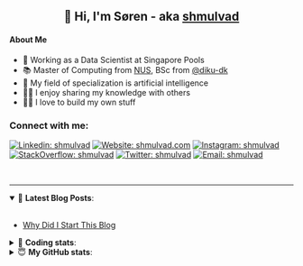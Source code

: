 <h2 align="center">
	👋 Hi, I'm Søren - aka <a href="https://shmulvad.com">shmulvad</a>
</h2>

#### About Me
- 🤖 Working as a Data Scientist at Singapore Pools
- 📚 Master of Computing from [NUS], BSc from [@diku-dk]
- 🧠 My field of specialization is artificial intelligence
- 👨‍🏫 I enjoy sharing my knowledge with others
- 👨‍💻 I love to build my own stuff

### Connect with me:

[![Linkedin: shmulvad](https://img.shields.io/badge/shmulvad-blue?style=flat&logo=Linkedin&logoColor=white)][linkedin]
[![Website: shmulvad.com](https://img.shields.io/badge/shmulvad.com-47CCCC?&style=flat&logo=Google-Chrome&logoColor=white)][website]
[![Instagram: shmulvad](https://img.shields.io/badge/-@shmulvad-purple?style=flat&logo=Instagram&logoColor=white)][instagram]
[![StackOverflow: shmulvad](https://img.shields.io/badge/shmulvad-FE7A16?style=flat&logo=stack-overflow&logoColor=white)][stackOverflow]
[![Twitter: shmulvad](https://img.shields.io/badge/@shmulvad-1ca0f1?style=flat&logo=twitter&logoColor=white)][twitter]
[![Email: shmulvad](https://img.shields.io/badge/shmulvad-D14836?style=flat&logo=gmail&logoColor=white)][mail]

<br />

---

<details open>
 <summary>📕 <b>Latest Blog Posts</b>: </summary>

<br>

<!-- BLOG-POST-LIST:START -->
- [Why Did I Start This Blog](https://shmulvad.com/blog/why-did-start-this-blog)
<!-- BLOG-POST-LIST:END -->

</details>

<!-- --- -->

<details>
 <summary>🤖 <b>Coding stats</b>: </summary>

<br>

NOTE: Doesn't track coding at work or work done in environments such as Jupyter Notebooks.

<!--START_SECTION:waka-->
![Code Time](http://img.shields.io/badge/Code%20Time-1%2C940%20hrs%2029%20mins-blue)

**I'm a Night 🦉** 

```text
🌞 Morning                514 commits         ██░░░░░░░░░░░░░░░░░░░░░░░   08.66 % 
🌆 Daytime                1581 commits        ███████░░░░░░░░░░░░░░░░░░   26.63 % 
🌃 Evening                2483 commits        ██████████░░░░░░░░░░░░░░░   41.82 % 
🌙 Night                  1359 commits        ██████░░░░░░░░░░░░░░░░░░░   22.89 % 
```


📊 **This Week I Spent My Time On** 

```text
💬 Programming Languages: 
No Activity Tracked This Week

🔥 Editors: 
No Activity Tracked This Week

🐱‍💻 Projects: 
No Activity Tracked This Week
```


 Last Updated on 29/05/2023 18:40:23 UTC
<!--END_SECTION:waka-->

</details>

<!-- --- -->

<details>
 <summary>😇 <b>My GitHub stats</b>: </summary>

<br>

<img align="left" alt="shmulvad's Github Stats" src="https://github-readme-stats.vercel.app/api?username=shmulvad&show_icons=true&hide_border=true" />

</details>



[website]: https://shmulvad.com
[twitter]: https://twitter.com/shmulvad
[linkedin]: https://linkedin.com/in/shmulvad
[instagram]: https://instagram.com/shmulvad
[stackOverflow]: https://stackoverflow.com/users/9248793/shmulvad
[mail]: mailto:shmulvad@gmail.com
[@diku-dk]: https://github.com/diku-dk
[github]: https://github.com/shmulvad
[NUS]: https://www.nus.edu.sg